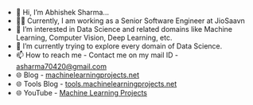 - 👋 Hi, I’m Abhishek Sharma...
- 👨‍💻 Currently, I am working as a Senior Software Engineer at JioSaavn
- 👀 I’m interested in Data Science and related domains like Machine Learning, Computer Vision, Deep Learning, etc.
- 🌱 I’m currently trying to explore every domain of Data Science.
- 📫 How to reach me - Contact me on my mail ID - asharma70420@gmail.com
- 🌐 Blog - <a href='https://machinelearningprojects.net/'>machinelearningprojects.net</a>
- 🌐 Tools Blog - <a href='https://tools.machinelearningprojects.net/'>tools.machinelearningprojects.net</a>
- 🌐 YouTube - <a href='https://www.youtube.com/@machinelearningprojects'>Machine Learning Projects</a>


<!---
sharmaji27/sharmaji27 is a ✨ special ✨ repository because its `README.md` (this file) appears on your GitHub profile.
You can click the Preview link to take a look at your changes.
--->
